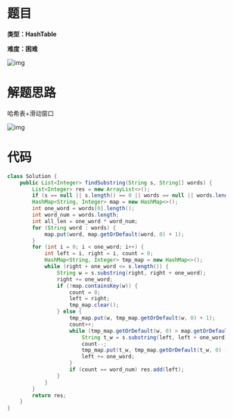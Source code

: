 # 题目

**类型：HashTable**

**难度：困难**

![img](https://cdn.nlark.com/yuque/0/2021/png/2941598/1633072280529-34b19582-c601-41f1-a6db-f08650abd994.png)

# 解题思路

哈希表+滑动窗口

![img](https://gitee.com/janeroad/iamge-cloud/raw/master/NoteImage/1633074923184-7cb5ce44-40e6-4961-ac7a-8995f90e7c24.png)



# 代码

```java
class Solution {
    public List<Integer> findSubstring(String s, String[] words) {
        List<Integer> res = new ArrayList<>();
        if (s == null || s.length() == 0 || words == null || words.length == 0) return res;
        HashMap<String, Integer> map = new HashMap<>();
        int one_word = words[0].length();
        int word_num = words.length;
        int all_len = one_word * word_num;
        for (String word : words) {
            map.put(word, map.getOrDefault(word, 0) + 1);
        }
        for (int i = 0; i < one_word; i++) {
            int left = i, right = i, count = 0;
            HashMap<String, Integer> tmp_map = new HashMap<>();
            while (right + one_word <= s.length()) {
                String w = s.substring(right, right + one_word);
                right += one_word;
                if (!map.containsKey(w)) {
                    count = 0;
                    left = right;
                    tmp_map.clear();
                } else {
                    tmp_map.put(w, tmp_map.getOrDefault(w, 0) + 1);
                    count++;
                    while (tmp_map.getOrDefault(w, 0) > map.getOrDefault(w, 0)) {
                        String t_w = s.substring(left, left + one_word);
                        count--;
                        tmp_map.put(t_w, tmp_map.getOrDefault(t_w, 0) - 1);
                        left += one_word;
                    }
                    if (count == word_num) res.add(left);
                }
            }
        }
        return res;
    }
}
```